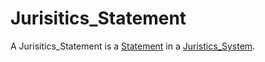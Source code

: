 # Jurisitics_Statement

A Jurisitics_Statement is a [Statement](600078.md) in a [Juristics_System](670001.md).